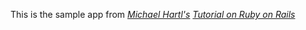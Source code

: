 This is the sample app from [*Michael Hartl's*](http://michaelhartl.com/) [*Tutorial on Ruby on Rails*](http://railstutorial.org)
